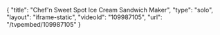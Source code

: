 {
    "title": "Chef'n Sweet Spot Ice Cream Sandwich Maker",
    "type": "solo",
    "layout": "iframe-static",
    "videoId": "109987105",
    "url": "\/tvpembed\/109987105"
}